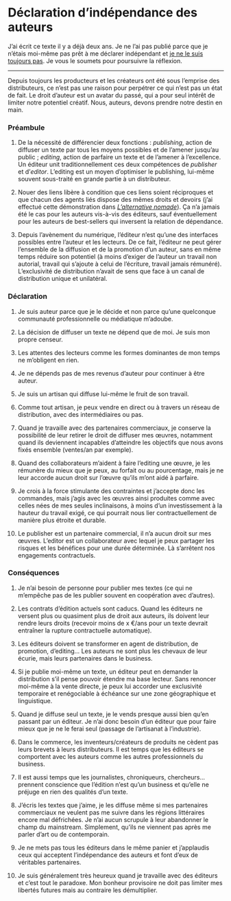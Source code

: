# Déclaration d’indépendance des auteurs

J’ai écrit ce texte il y a déjà deux ans. Je ne l’ai pas publié parce que je n’étais moi-même pas prêt à me déclarer indépendant et [je ne le suis toujours pas](https://tcrouzet.com/2016/03/21/rumination-dun-auteur-en-desamour-avec-les-editeurs/). Je vous le soumets pour poursuivre la réflexion.<span id="more-43689"></span>

---

Depuis toujours les producteurs et les créateurs ont été sous l’emprise des distributeurs, ce n’est pas une raison pour perpétrer ce qui n’est pas un état de fait. Le droit d’auteur est un avatar du passé, qui a pour seul intérêt de limiter notre potentiel créatif. Nous, auteurs, devons prendre notre destin en main.

### Préambule

1. De la nécessité de différencier deux fonctions : *publishing*, action de diffuser un texte par tous les moyens possibles et de l’amener jusqu’au public ; *editing*, action de parfaire un texte et de l’amener à l’excellence. Un éditeur unit traditionnellement ces deux compétences de *publisher* et d’*editor*. L’editing est un moyen d’optimiser le publishing, lui-même souvent sous-traité en grande partie à un distributeur.

2. Nouer des liens libère à condition que ces liens soient réciproques et que chacun des agents liés dispose des mêmes droits et devoirs (j’ai effectué cette démonstration dans [*L’alternative nomade*](https://tcrouzet.com/alternative-nomade/)). Ça n’a jamais été le cas pour les auteurs vis-à-vis des éditeurs, sauf éventuellement pour les auteurs de best-sellers qui inversent la relation de dépendance.

3. Depuis l’avènement du numérique, l’éditeur n’est qu’une des interfaces possibles entre l’auteur et les lecteurs. De ce fait, l’éditeur ne peut gérer l’ensemble de la diffusion et de la promotion d’un auteur, sans en même temps réduire son potentiel (à moins d’exiger de l’auteur un travail non autorial, travail qui s’ajoute à celui de l’écriture, travail jamais rémunéré). L’exclusivité de distribution n’avait de sens que face à un canal de distribution unique et unilatéral.

### Déclaration

1. Je suis auteur parce que je le décide et non parce qu’une quelconque communauté professionnelle ou médiatique m’adoube.

2. La décision de diffuser un texte ne dépend que de moi. Je suis mon propre censeur.

3. Les attentes des lecteurs comme les formes dominantes de mon temps ne m’obligent en rien.

4. Je ne dépends pas de mes revenus d’auteur pour continuer à être auteur.

5. Je suis un artisan qui diffuse lui-même le fruit de son travail.

6. Comme tout artisan, je peux vendre en direct ou à travers un réseau de distribution, avec des intermédiaires ou pas.

7. Quand je travaille avec des partenaires commerciaux, je conserve la possibilité de leur retirer le droit de diffuser mes œuvres, notamment quand ils deviennent incapables d’atteindre les objectifs que nous avons fixés ensemble (ventes/an par exemple).

8. Quand des collaborateurs m’aident à faire l’editing une œuvre, je les rémunère du mieux que je peux, au forfait ou au pourcentage, mais je ne leur accorde aucun droit sur l’œuvre qu’ils m’ont aidé à parfaire.

9. Je crois à la force stimulante des contraintes et j’accepte donc les commandes, mais j’agis avec les œuvres ainsi produites comme avec celles nées de mes seules inclinaisons, à moins d’un investissement à la hauteur du travail exigé, ce qui pourrait nous lier contractuellement de manière plus étroite et durable.

10. Le publisher est un partenaire commercial, il n’a aucun droit sur mes œuvres. L’editor est un collaborateur avec lequel je peux partager les risques et les bénéfices pour une durée déterminée. Là s’arrêtent nos engagements contractuels.

### Conséquences

1. Je n’ai besoin de personne pour publier mes textes (ce qui ne m’empêche pas de les publier souvent en coopération avec d’autres).

2. Les contrats d’édition actuels sont caducs. Quand les éditeurs ne versent plus ou quasiment plus de droit aux auteurs, ils doivent leur rendre leurs droits (recevoir moins de x €/ans pour un texte devrait entraîner la rupture contractuelle automatique).

3. Les éditeurs doivent se transformer en agent de distribution, de promotion, d’editing… Les auteurs ne sont plus les chevaux de leur écurie, mais leurs partenaires dans le business.

4. Si je publie moi-même un texte, un éditeur peut en demander la distribution s’il pense pouvoir étendre ma base lecteur. Sans renoncer moi-même à la vente directe, je peux lui accorder une exclusivité temporaire et renégociable à échéance sur une zone géographique et linguistique.

5. Quand je diffuse seul un texte, je le vends presque aussi bien qu’en passant par un éditeur. Je n’ai donc besoin d’un éditeur que pour faire mieux que je ne le ferai seul (passage de l’artisanat à l’industrie).

6. Dans le commerce, les inventeurs/créateurs de produits ne cèdent pas leurs brevets à leurs distributeurs. Il est temps que les éditeurs se comportent avec les auteurs comme les autres professionnels du business.

7. Il est aussi temps que les journalistes, chroniqueurs, chercheurs… prennent conscience que l’édition n’est qu’un business et qu’elle ne préjuge en rien des qualités d’un texte.

8. J’écris les textes que j’aime, je les diffuse même si mes partenaires commerciaux ne veulent pas me suivre dans les régions littéraires encore mal défrichées. Je n’ai aucun scrupule à leur abandonner le champ du mainstream. Simplement, qu’ils ne viennent pas après me parler d’art ou de contemporain.

9. Je ne mets pas tous les éditeurs dans le même panier et j’applaudis ceux qui acceptent l’indépendance des auteurs et font d’eux de véritables partenaires.

10. Je suis généralement très heureux quand je travaille avec des éditeurs et c’est tout le paradoxe. Mon bonheur provisoire ne doit pas limiter mes libertés futures mais au contraire les démultiplier.